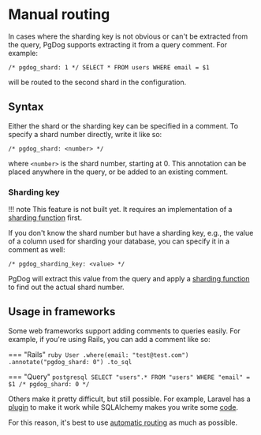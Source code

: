 # Manual routing

In cases where the sharding key is not obvious or can't be extracted from the query,
PgDog supports extracting it from a query comment. For example:

```postgresql
/* pgdog_shard: 1 */ SELECT * FROM users WHERE email = $1
```

will be routed to the second shard in the configuration.

## Syntax

Either the shard or the sharding key can be specified in a comment. To specify a shard number directly, write it like so:

```postgresql
/* pgdog_shard: <number> */
```

where `<number>` is the shard number, starting at 0. This annotation can be placed anywhere in
the query, or be added to an existing comment.

### Sharding key

!!! note
    This feature is not built yet. It requires an implementation of a [sharding function](sharding-functions.md) first.

If you don't know the shard number but have a sharding key, e.g., the value of a column used for sharding your database, you can specify it in a comment as well:

```postgresql
/* pgdog_sharding_key: <value> */
```

PgDog will extract this value from the query and apply a [sharding function](sharding-functions.md) to find out the actual shard number.

## Usage in frameworks

Some web frameworks support adding comments to queries easily. For example, if you're using Rails, you can add a comment like so:

=== "Rails"
    ```ruby
    User
      .where(email: "test@test.com")
      .annotate("pgdog_shard: 0")
      .to_sql
    ```

=== "Query"
    ```postgresql
    SELECT "users".* FROM "users" WHERE "email" = $1 /* pgdog_shard: 0 */
    ```

Others make it pretty difficult, but still possible. For example, Laravel has a [plugin](https://github.com/spatie/laravel-sql-commenter) to make it work while SQLAlchemy makes you write some [code](https://github.com/sqlalchemy/sqlalchemy/discussions/11115).

For this reason, it's best to use [automatic routing](automatic-routing.md) as much as possible.
